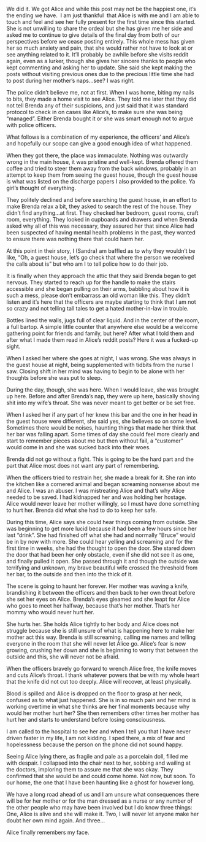 We did it. We got Alice and while this post may not be the happiest one, it’s the ending we have.  I am just thankful  that Alice is with me and I am able to touch and feel and see her fully present for the first time since this started. She is not unwilling to share the ordeal but she has given me her side and asked me to continue to give details of the final day from both of our perspectives before we cease posting entirely. This whole mess has given her so much anxiety and pain, that she would rather not have to look at or see anything related to it. It’ll probably be awhile before she visits reddit again, even as a lurker, though she gives her sincere thanks to people who kept commenting and asking her to update. She said she kept making the posts without visiting previous ones due to the precious little time she had to post during her mother’s naps…see? I was right. 


The police didn’t believe me, not at first. When I was home, biting my nails to bits, they made a home visit to see Alice. They told me later that they did not tell Brenda any of their suspicions, and just said that it was standard protocol to check in on cases like Alice’s, to make sure she was being “managed”. Either Brenda bought it or she was smart enough not to argue with police officers.


What follows is a combination of my experience, the officers’ and Alice’s and hopefully our scope can give a good enough idea of what happened. 


When they got there, the place was immaculate. Nothing was outwardly wrong in the main house, it was pristine and well-kept. Brenda offered them coffee and tried to steer them away from the back windows, probably in an attempt to keep them from seeing the guest house, though the guest house is what was listed on the discharge papers I also provided to the police. Ya girl’s thought of everything.


They politely declined and before searching the guest house, in an effort to make Brenda relax a bit, they asked to search the rest of the house. They didn’t find anything…at first. They checked her bedroom, guest rooms, craft room, everything. They looked in cupboards and drawers and when Brenda asked why all of this was necessary, they assured her that since Alice had been suspected of having mental health problems in the past, they wanted to ensure there was nothing there that could harm her. 


At this point in their story, I (Sandra) am baffled as to why they wouldn’t be like, “Oh, a guest house, let’s go check that where the person we received the calls about is” but who am I to tell police how to do their job. 


It is finally when they approach the attic that they said Brenda began to get nervous. They started to reach up for the handle to make the stairs accessible and she began pulling on their arms, babbling about how it is such a mess, please don’t embarrass an old woman like this. They didn’t listen and it’s here that the officers are maybe starting to think that I am not so crazy and not telling tall tales to get a hated mother-in-law in trouble.


Bottles lined the walls, jugs full of clear liquid. And in the center of the room, a full bartop. A simple little counter that anywhere else would be a welcome gathering point for friends and family, but here? After what I told them and after what I made them read in Alice’s reddit posts? Here it was a fucked-up sight. 


When I asked her where she goes at night, I was wrong. She was always in the guest house at night, being supplemented with tidbits from the nurse I saw. Closing shift in her mind was having to begin to be alone with her thoughts before she was put to sleep.


During the day, though, she was here. When I would leave, she was brought up here. Before and after Brenda’s nap, they were up here, basically shoving shit into my wife’s throat. She was never meant to get better or be set free. 


When I asked her if any part of her knew this bar and the one in her head in the guest house were different, she said yes, she believes so on some level. Sometimes there would be noises, haunting things that made her think that her bar was falling apart. Some times of day she could feel more clearly and start to remember pieces about me but then without fail, a “customer” would come in and she was sucked back into their woes. 


Brenda did not go without a fight. This is going to be the hard part and the part that Alice most does not want any part of remembering.


When the officers tried to restrain her, she made a break for it. She ran into the kitchen like a cornered animal and began screaming nonsense about me and Alice. I was an abuser. I was mistreating Alice and that’s why Alice needed to be saved. I had kidnapped her and was holding her hostage. Alice would never leave her mother willingly, so I must have done something to hurt her. Brenda did what she had to do to keep her safe. 


During this time, Alice says she could hear things coming from outside. She was beginning to get more lucid because it had been a few hours since her last “drink”. She had finished off what she had and normally “Bruce” would be in by now with more. She could hear yelling and screaming and for the first time in weeks, she had the thought to open the door. She stared down the door that had been her only obstacle, even if she did not see it as one, and finally pulled it open. She passed through it and though the outside was terrifying and unknown, my brave beautiful wife crossed the threshold from her bar, to the outside and then into the thick of it. 


The scene is going to haunt her forever. Her mother was waving a knife, brandishing it between the officers and then back to her own throat before she set her eyes on Alice. Brenda’s eyes gleamed and she leapt for Alice who goes to meet her halfway, because that’s her mother. That’s her mommy who would never hurt her.


She hurts her. She holds Alice tightly to her body and Alice does not struggle because she is still unsure of what is happening here to make her mother act this way. Brenda is still screaming, calling me names and telling everyone in the room that she will never let Alice go. Alice’s fear is now growing, crushing her down and she is beginning to worry that between the outside and this, she will never not be afraid. 


When the officers bravely go forward to wrench Alice free, the knife moves and cuts Alice’s throat. I thank whatever powers that be with my whole heart that the knife did not cut too deeply. Alice will recover, at least physically.


Blood is spilled and Alice is dropped on the floor to grasp at her neck, confused as to what just happened. She is in so much pain and her mind is working overtime in what she thinks are her final moments because why would her mother hurt her? She then remembers other times her mother has hurt her and starts to understand before losing consciousness.


I am called to the hospital to see her and when I tell you that I have never driven faster in my life, I am not kidding. I sped there, a mix of fear and hopelessness because the person on the phone did not sound happy.


Seeing Alice lying there, as fragile and pale as a porcelain doll, filled me with despair. I collapsed into the chair next to her, sobbing and wailing at the doctors, imploring them to assure me that she was okay. They confirmed that she would be and could come home. Not now, but soon. To our home, the one that I have been haunting like a ghost for however long. 


We have a long road ahead of us and I am unsure what consequences there will be for her mother or for the man dressed as a nurse or any number of the other people who may have been involved but I do know three things:  One, Alice is alive and she will make it. Two, I will never let anyone make her doubt her own mind again. And three…


Alice finally remembers my face.